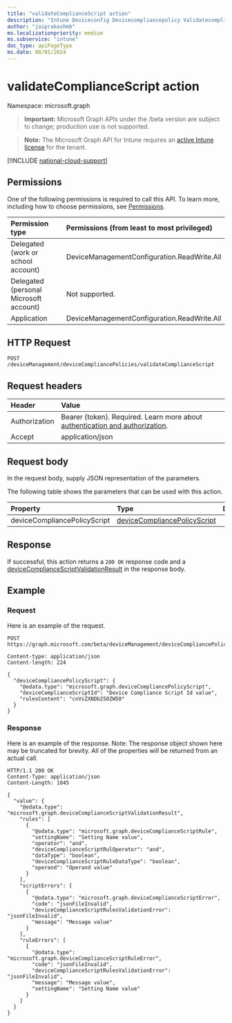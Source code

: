 ```yaml
---
title: "validateComplianceScript action"
description: "Intune Deviceconfig Devicecompliancepolicy Validatecompliancescript Api ."
author: "jaiprakashmb"
ms.localizationpriority: medium
ms.subservice: "intune"
doc_type: apiPageType
ms.date: 08/01/2024
---
```


# validateComplianceScript action

Namespace: microsoft.graph

> **Important:** Microsoft Graph APIs under the /beta version are subject to change; production use is not supported.

> **Note:** The Microsoft Graph API for Intune requires an [active Intune license](https://go.microsoft.com/fwlink/?linkid=839381) for the tenant.



[!INCLUDE [national-cloud-support](../../includes/all-clouds.md)]

## Permissions
One of the following permissions is required to call this API. To learn more, including how to choose permissions, see [Permissions](/graph/permissions-reference).

|Permission type|Permissions (from least to most privileged)|
|:---|:---|
|Delegated (work or school account)|DeviceManagementConfiguration.ReadWrite.All|
|Delegated (personal Microsoft account)|Not supported.|
|Application|DeviceManagementConfiguration.ReadWrite.All|

## HTTP Request
<!-- {
  "blockType": "ignored"
}
-->
``` http
POST /deviceManagement/deviceCompliancePolicies/validateComplianceScript
```

## Request headers
|Header|Value|
|:---|:---|
|Authorization|Bearer {token}. Required. Learn more about [authentication and authorization](/graph/auth/auth-concepts).|
|Accept|application/json|

## Request body
In the request body, supply JSON representation of the parameters.

The following table shows the parameters that can be used with this action.

|Property|Type|Description|
|:---|:---|:---|
|deviceCompliancePolicyScript|[deviceCompliancePolicyScript](../resources/intune-deviceconfig-devicecompliancepolicyscript.md)||



## Response
If successful, this action returns a `200 OK` response code and a [deviceComplianceScriptValidationResult](../resources/intune-deviceconfig-devicecompliancescriptvalidationresult.md) in the response body.

## Example

### Request
Here is an example of the request.
``` http
POST https://graph.microsoft.com/beta/deviceManagement/deviceCompliancePolicies/validateComplianceScript

Content-type: application/json
Content-length: 224

{
  "deviceCompliancePolicyScript": {
    "@odata.type": "microsoft.graph.deviceCompliancePolicyScript",
    "deviceComplianceScriptId": "Device Compliance Script Id value",
    "rulesContent": "cnVsZXNDb250ZW50"
  }
}
```

### Response
Here is an example of the response. Note: The response object shown here may be truncated for brevity. All of the properties will be returned from an actual call.
``` http
HTTP/1.1 200 OK
Content-Type: application/json
Content-Length: 1045

{
  "value": {
    "@odata.type": "microsoft.graph.deviceComplianceScriptValidationResult",
    "rules": [
      {
        "@odata.type": "microsoft.graph.deviceComplianceScriptRule",
        "settingName": "Setting Name value",
        "operator": "and",
        "deviceComplianceScriptRulOperator": "and",
        "dataType": "boolean",
        "deviceComplianceScriptRuleDataType": "boolean",
        "operand": "Operand value"
      }
    ],
    "scriptErrors": [
      {
        "@odata.type": "microsoft.graph.deviceComplianceScriptError",
        "code": "jsonFileInvalid",
        "deviceComplianceScriptRulesValidationError": "jsonFileInvalid",
        "message": "Message value"
      }
    ],
    "ruleErrors": [
      {
        "@odata.type": "microsoft.graph.deviceComplianceScriptRuleError",
        "code": "jsonFileInvalid",
        "deviceComplianceScriptRulesValidationError": "jsonFileInvalid",
        "message": "Message value",
        "settingName": "Setting Name value"
      }
    ]
  }
}
```
